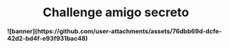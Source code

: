 <h1 align="center"><strong>Challenge amigo secreto</h1>
![banner](https://github.com/user-attachments/assets/76dbb69d-dcfe-42d2-bd4f-e93f931bac48)

